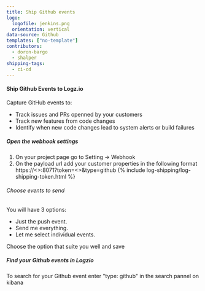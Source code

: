 ```yaml
---
title: Ship Github events
logo:
  logofile: jenkins.png
  orientation: vertical
data-source: Github
templates: ["no-template"]
contributors:
  - doron-bargo
  - shalper
shipping-tags:
  - ci-cd
---
```


#### Ship Github Events to Logz.io
Capture GitHub events to:

* Track issues and PRs openned by your customers
* Track new features from code changes
* Identify when new code changes lead to system alerts or build failures



<div class="tasklist">

##### Open the webhook settings
1. On your project page go to Setting -> Webhook
2. On the payload url add your customer properties in the following format
https://<<Listener>>:8071?token=<<Log Token>>&type=github
{% include log-shipping/log-shipping-token.html %}

###### Choose events to send
You will have 3 options:
* Just the push event.
* Send me everything.
* Let me select individual events.

Choose the option that suite you well and save

##### Find your Github events in Logzio
To search for your Github event enter "type: github" in the search pannel on kibana

